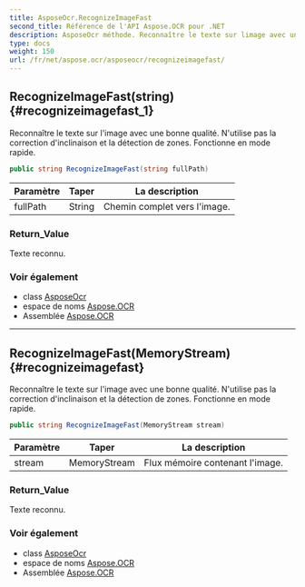```yaml
---
title: AsposeOcr.RecognizeImageFast
second_title: Référence de l'API Aspose.OCR pour .NET
description: AsposeOcr méthode. Reconnaître le texte sur limage avec une bonne qualité. Nutilise pas la correction dinclinaison et la détection de zones. Fonctionne en mode rapide.
type: docs
weight: 150
url: /fr/net/aspose.ocr/asposeocr/recognizeimagefast/
---
```

## RecognizeImageFast(string) {#recognizeimagefast_1}

Reconnaître le texte sur l'image avec une bonne qualité. N'utilise pas la correction d'inclinaison et la détection de zones. Fonctionne en mode rapide.

```csharp
public string RecognizeImageFast(string fullPath)
```

| Paramètre | Taper | La description |
| --- | --- | --- |
| fullPath | String | Chemin complet vers l'image. |

### Return_Value

Texte reconnu.

### Voir également

* class [AsposeOcr](../)
* espace de noms [Aspose.OCR](../../asposeocr/)
* Assemblée [Aspose.OCR](../../../)

---

## RecognizeImageFast(MemoryStream) {#recognizeimagefast}

Reconnaître le texte sur l'image avec une bonne qualité. N'utilise pas la correction d'inclinaison et la détection de zones. Fonctionne en mode rapide.

```csharp
public string RecognizeImageFast(MemoryStream stream)
```

| Paramètre | Taper | La description |
| --- | --- | --- |
| stream | MemoryStream | Flux mémoire contenant l'image. |

### Return_Value

Texte reconnu.

### Voir également

* class [AsposeOcr](../)
* espace de noms [Aspose.OCR](../../asposeocr/)
* Assemblée [Aspose.OCR](../../../)


